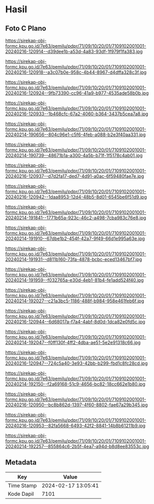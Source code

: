# Hasil

## Foto C Plano

https://sirekap-obj-formc.kpu.go.id/7e63/pemilu/pdpr/71/09/10/20/01/7109102001001-20240216-120914--d39dee1b-a53d-4a83-93df-1f979f1fa383.jpg

https://sirekap-obj-formc.kpu.go.id/7e63/pemilu/pdpr/71/09/10/20/01/7109102001001-20240216-120918--a3c07b0e-958c-4b44-8967-d4dffa328c3f.jpg

https://sirekap-obj-formc.kpu.go.id/7e63/pemilu/pdpr/71/09/10/20/01/7109102001001-20240216-120924--9fb73390-cc96-41a9-b977-4535ade58b0b.jpg

https://sirekap-obj-formc.kpu.go.id/7e63/pemilu/pdpr/71/09/10/20/01/7109102001001-20240216-120933--1b468cfc-67a2-4060-b364-3437b5cea7a8.jpg

https://sirekap-obj-formc.kpu.go.id/7e63/pemilu/pdpr/71/09/10/20/01/7109102001001-20240214-190656--804c96e1-c5f6-4feb-a088-b2e3f40aa331.jpg

https://sirekap-obj-formc.kpu.go.id/7e63/pemilu/pdpr/71/09/10/20/01/7109102001001-20240214-190739--48671b1a-a300-4a5b-b71f-1f5178c4ab01.jpg

https://sirekap-obj-formc.kpu.go.id/7e63/pemilu/pdpr/71/09/10/20/01/7109102001001-20240216-120937--d7d2fa17-ded7-4d91-a0ac-6f59480fae7e.jpg

https://sirekap-obj-formc.kpu.go.id/7e63/pemilu/pdpr/71/09/10/20/01/7109102001001-20240216-120942--1daa8953-12d4-48b5-8d01-6545be6f51d9.jpg

https://sirekap-obj-formc.kpu.go.id/7e63/pemilu/pdpr/71/09/10/20/01/7109102001001-20240214-191841--1771b65a-923c-46c2-a498-7cba983c76e8.jpg

https://sirekap-obj-formc.kpu.go.id/7e63/pemilu/pdpr/71/09/10/20/01/7109102001001-20240214-191910--67dbe1b2-454f-42a7-9f49-66d1e995a63e.jpg

https://sirekap-obj-formc.kpu.go.id/7e63/pemilu/pdpr/71/09/10/20/01/7109102001001-20240214-191931--d811b160-73fa-4878-bcbc-eced13467bf7.jpg

https://sirekap-obj-formc.kpu.go.id/7e63/pemilu/pdpr/71/09/10/20/01/7109102001001-20240214-191959--f032765a-e30d-4eb1-81b4-fe1add524f40.jpg

https://sirekap-obj-formc.kpu.go.id/7e63/pemilu/pdpr/71/09/10/20/01/7109102001001-20240214-192027--c21a3bc5-1186-488f-b984-958e461feb6f.jpg

https://sirekap-obj-formc.kpu.go.id/7e63/pemilu/pdpr/71/09/10/20/01/7109102001001-20240216-120944--6d68017a-f7a4-4abf-8d0d-1dca82e0fd5c.jpg

https://sirekap-obj-formc.kpu.go.id/7e63/pemilu/pdpr/71/09/10/20/01/7109102001001-20240214-192047--f0ff130f-4ff2-4dba-ae51-5e2e91318c66.jpg

https://sirekap-obj-formc.kpu.go.id/7e63/pemilu/pdpr/71/09/10/20/01/7109102001001-20240216-120947--724c5a40-3e93-42bb-b299-fbd1c8fc28cd.jpg

https://sirekap-obj-formc.kpu.go.id/7e63/pemilu/pdpr/71/09/10/20/01/7109102001001-20240214-192150--f2a69168-51c9-4656-bc82-18cc662e1b80.jpg

https://sirekap-obj-formc.kpu.go.id/7e63/pemilu/pdpr/71/09/10/20/01/7109102001001-20240216-120950--bc8b862d-1397-4f60-8802-fae67a29b345.jpg

https://sirekap-obj-formc.kpu.go.id/7e63/pemilu/pdpr/71/09/10/20/01/7109102001001-20240216-120953--82fa5668-6493-42f2-8841-14b8b61211b9.jpg

https://sirekap-obj-formc.kpu.go.id/7e63/pemilu/pdpr/71/09/10/20/01/7109102001001-20240214-192257--855864c6-2b5f-4ea7-a94d-b8d8ee83553c.jpg


## Metadata

| Key        | Value               |
| ---------- | ------------------- |
| Time Stamp | 2024-02-17 13:05:41 |
| Kode Dapil | 7101                |



